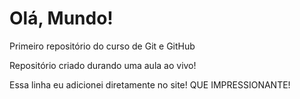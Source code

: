 # Olá, Mundo!
 Primeiro repositório do curso de Git e GitHub

Repositório criado durando uma aula ao vivo!

Essa linha eu adicionei diretamente no site! QUE IMPRESSIONANTE!
